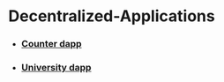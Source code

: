 # Decentralized-Applications
- ### [Counter dapp](https://eidoox.hashnode.dev/blockchain-development-building-your-first-simple-dapp-using-solidity-remix-metamask-etherjs-and-react)
- ### [University dapp](https://eidoox.hashnode.dev/building-a-simple-decentralized-university-system-app-using-solidity-etherjs-and-react)
